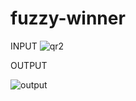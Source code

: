 # fuzzy-winner
INPUT
![qr2](https://user-images.githubusercontent.com/110478082/186924025-db3019cb-524a-4030-b14c-e75562330895.JPG)

OUTPUT

![output](https://user-images.githubusercontent.com/110478082/186924140-9b6085ac-716e-4478-8dcd-f32ff0ce3bc0.jpg)
